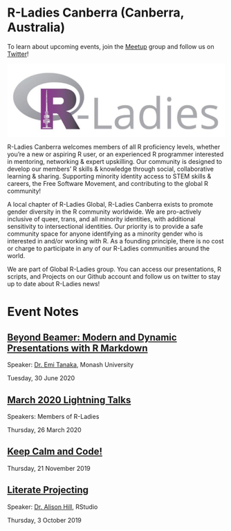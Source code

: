 
<!-- README.md is generated from README.Rmd. Please edit that file -->

# R-Ladies Canberra (Canberra, Australia)

To learn about upcoming events, join the
[Meetup](https://www.meetup.com/en-AU/rladies-canberra/) group and
follow us on [Twitter](https://twitter.com/rladiescanberra?lang=en)\!

<img src='logo.png' align="center" />

R-Ladies Canberra welcomes members of all R proficiency levels, whether
you’re a new or aspiring R user, or an experienced R programmer
interested in mentoring, networking & expert upskilling. Our community
is designed to develop our members’ R skills & knowledge through social,
collaborative learning & sharing. Supporting minority identity access to
STEM skills & careers, the Free Software Movement, and contributing to
the global R community\!

A local chapter of R-Ladies Global, R-Ladies Canberra exists to promote
gender diversity in the R community worldwide. We are pro-actively
inclusive of queer, trans, and all minority identities, with additional
sensitivity to intersectional identities. Our priority is to provide a
safe community space for anyone identifying as a minority gender who is
interested in and/or working with R. As a founding principle, there is
no cost or charge to participate in any of our R-Ladies communities
around the world.

We are part of Global R-Ladies group. You can access our presentations,
R scripts, and Projects on our Github account and follow us on twitter
to stay up to date about R-Ladies news\!

# Event Notes

## [Beyond Beamer: Modern and Dynamic Presentations with R Markdown](https://github.com/Alice1969/RLadiesCanberra/tree/master/events/30_6_2020)

Speaker: [Dr. Emi Tanaka](https://emitanaka.org), Monash University

Tuesday, 30 June 2020

## [March 2020 Lightning Talks](https://github.com/Alice1969/RLadiesCanberra/tree/master/events/26_3_2020)

Speakers: Members of R-Ladies

Thursday, 26 March 2020

## [Keep Calm and Code\!](https://github.com/Alice1969/RLadiesCanberra/tree/master/events/21_11_2019)

Thursday, 21 November 2019

## [Literate Projecting](https://github.com/Alice1969/RLadiesCanberra/tree/master/events/3_10_2019)

Speaker: [Dr. Alison Hill](https://alison.rbind.io), RStudio

Thursday, 3 October 2019
